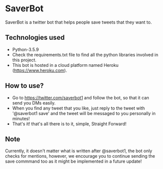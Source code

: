 # SaverBot

SaverBot is a twitter bot that helps people save tweets that they want to.

## Technologies used
- Python-3.5.9
- Check the requirements.txt file to find all the python libraries involved in this project.
- This bot is hosted in a cloud platform named Heroku (https://www.heroku.com).

## How to use?
- Go to https://twitter.com/saverbot1 and follow the bot, so that it can send you DMs easily.
- When you find any tweet that you like, just reply to the tweet with '@saverbot1 save' and the tweet will be messaged to you personally in minutes!
- That's it! that's all there is to it, simple, Straight Forward!

## Note
Currently, it doesn't matter what is written after @saverbot1, the bot only checks for mentions, however, we encourage you to continue sending the save commmand too as it might be implemented in a future update!

